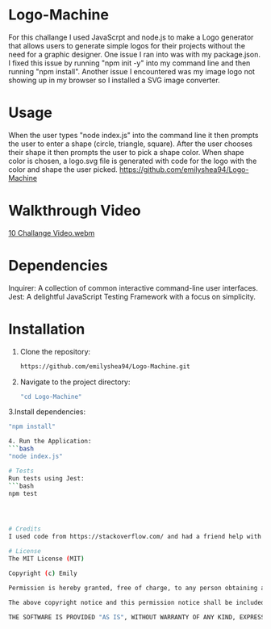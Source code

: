 # Logo-Machine

For this challange I used JavaScrpt and node.js to make a Logo generator that allows users to generate simple logos for their projects without the need for a graphic designer. 
One issue I ran into was with my package.json. I fixed this issue by running "npm init -y" into my command line and then running "npm install".
Another issue I encountered was my image logo not showing up in my browser so I installed a SVG image converter.

# Usage 
When the user types "node index.js" into the command line it then prompts the user to enter a shape (circle, triangle, square). 
After the user chooses their shape it then prompts the user to pick a shape color.
When shape color is chosen, a logo.svg file is generated with code for the logo with the color and shape the user picked.
https://github.com/emilyshea94/Logo-Machine

# Walkthrough Video
[10 Challange Video.webm](https://github.com/emilyshea94/Logo-Machine/assets/144382382/b5db0aa0-689e-48c2-84c0-3bff8d57dbb5)

# Dependencies
Inquirer: A collection of common interactive command-line user interfaces.
Jest: A delightful JavaScript Testing Framework with a focus on simplicity.



# Installation
1. Clone the repository:
   ```bash
   https://github.com/emilyshea94/Logo-Machine.git

3. Navigate to the project directory:
   ```bash
   "cd Logo-Machine"

3.Install dependencies:
```bash
"npm install"

4. Run the Application:
```bash
"node index.js"

# Tests
Run tests using Jest:
```bash
npm test




# Credits 
I used code from https://stackoverflow.com/ and had a friend help with the JavaScript

# License
The MIT License (MIT)

Copyright (c) Emily

Permission is hereby granted, free of charge, to any person obtaining a copy of this software and associated documentation files (the "Software"), to deal in the Software without restriction, including without limitation the rights to use, copy, modify, merge, publish, distribute, sublicense, and/or sell copies of the Software, and to permit persons to whom the Software is furnished to do so, subject to the following conditions:

The above copyright notice and this permission notice shall be included in all copies or substantial portions of the Software.

THE SOFTWARE IS PROVIDED "AS IS", WITHOUT WARRANTY OF ANY KIND, EXPRESS OR IMPLIED, INCLUDING BUT NOT LIMITED TO THE WARRANTIES OF MERCHANTABILITY, FITNESS FOR A PARTICULAR PURPOSE AND NONINFRINGEMENT. IN NO EVENT SHALL THE AUTHORS OR COPYRIGHT HOLDERS BE LIABLE FOR ANY CLAIM, DAMAGES OR OTHER LIABILITY, WHETHER IN AN ACTION OF CONTRACT, TORT OR OTHERWISE, ARISING FROM, OUT OF OR IN CONNECTION WITH THE SOFTWARE OR THE USE OR OTHER DEALINGS IN THE SOFTWARE.






